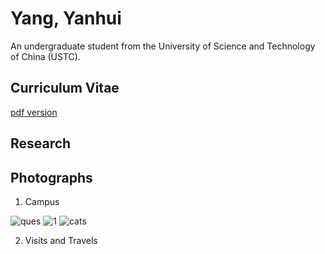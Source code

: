 # Yang, Yanhui

An undergraduate student from the University of Science and Technology of China (USTC).

## Curriculum Vitae

[pdf version](https://github.com/astro-YYH/home/blob/main/Curriculum_Vitae.pdf)

## Research

## Photographs

1. Campus

![ques](https://upload.wikimedia.org/wikipedia/commons/thumb/4/46/Question_mark_%28black%29.svg/1200px-Question_mark_%28black%29.svg.png)
![1](https://github.com/astro-YYH/home/blob/main/photographs/Campus/34BF86D0-1E14-4460-9379-978E71F302F6.JPG)
![cats](https://github.com/astro-YYH/home/blob/main/photographs/Campus/4B3A7532-908B-4F60-B6B1-4E6029010EB6.JPG)


2. Visits and Travels


